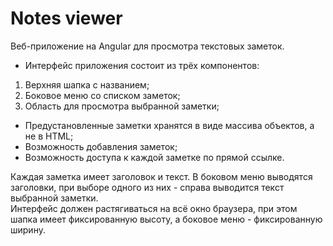 # Notes viewer

Веб-приложение на Angular для просмотра текстовых заметок.
* Интерфейс приложения состоит из трёх компонентов:  
 1. Верхняя шапка с названием;
 2. Боковое меню со списком заметок;
 3. Область для просмотра выбранной заметки;
* Предустановленные заметки хранятся в виде массива объектов, а не в HTML;
* Возможность добавления заметок; 
* Возможность доступа к каждой заметке по прямой ссылке.

Каждая заметка имеет заголовок и текст. В боковом меню выводятся заголовки, при выборе одного из них - справа выводится текст выбранной заметки.  
Интерфейс должен растягиваться на всё окно браузера, при этом шапка имеет фиксированную высоту, а боковое меню - фиксированную ширину.
